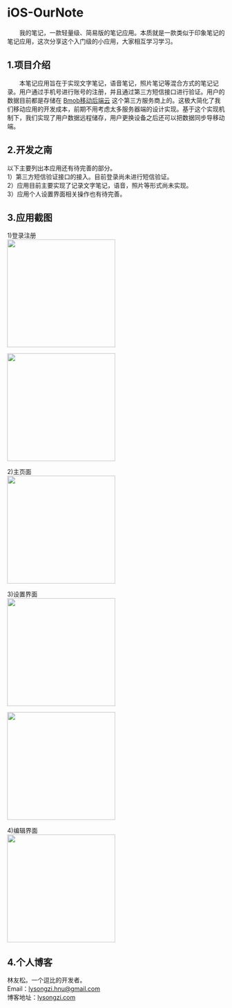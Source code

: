 # iOS-OurNote
&emsp;&emsp;我的笔记，一款轻量级、简易版的笔记应用。本质就是一款类似于印象笔记的笔记应用，这次分享这个入门级的小应用，大家相互学习学习。

## 1.项目介绍  
&emsp;&emsp;本笔记应用旨在于实现文字笔记，语音笔记，照片笔记等混合方式的笔记记录。用户通过手机号进行账号的注册，并且通过第三方短信接口进行验证。用户的数据目前都是存储在 [Bmob移动后端云](http://www.bmob.cn/) 这个第三方服务商上的。这极大简化了我们移动应用的开发成本，前期不用考虑太多服务器端的设计实现。基于这个实现机制下，我们实现了用户数据远程储存，用户更换设备之后还可以把数据同步导移动端。

## 2.开发之南
以下主要列出本应用还有待完善的部分。  
1）第三方短信验证接口的接入。目前登录尚未进行短信验证。   
2）应用目前主要实现了记录文字笔记，语音，照片等形式尚未实现。   
3）应用个人设置界面相关操作也有待完善。  

## 3.应用截图
1)登录注册     
<img src="https://github.com/lysongzi/iOS-OurNote/raw/master/Screenshots/SignIn.png" width="250px"/> 

<img src="https://github.com/lysongzi/iOS-OurNote/raw/master/Screenshots/SignOut.png" width="250px"/> 

2)主页面  
<img src="https://github.com/lysongzi/iOS-OurNote/raw/master/Screenshots/Index.png" width="250px"/> 

3)设置界面     
<img src="https://github.com/lysongzi/iOS-OurNote/raw/master/Screenshots/Settings.png" width="250px"/> 

<img src="https://github.com/lysongzi/iOS-OurNote/raw/master/Screenshots/Photo.png" width="250px"/> 
   
4)编辑界面  
<img src="https://github.com/lysongzi/iOS-OurNote/raw/master/Screenshots/Edit.png" width="250px"/> 

## 4.个人博客
林友松。一个逗比的开发者。  
Email：lysongzi.hnu@gmail.com   
博客地址：[lysongzi.com](http://lysongzi.com)

